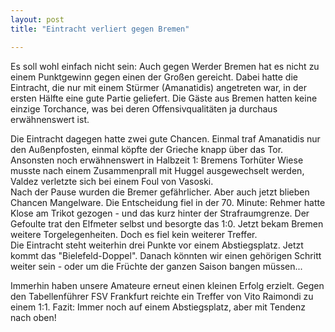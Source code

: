 ```yaml
---
layout: post
title: "Eintracht verliert gegen Bremen"

---
```


Es soll wohl einfach nicht sein: Auch gegen Werder Bremen hat es nicht zu einem Punktgewinn gegen einen der Großen gereicht. Dabei hatte die Eintracht, die nur mit einem Stürmer (Amanatidis) angetreten war, in der ersten Hälfte eine gute Partie geliefert. Die Gäste aus Bremen hatten keine einzige Torchance, was bei deren Offensivqualitäten ja durchaus erwähnenswert ist.

Die Eintracht dagegen hatte zwei gute Chancen. Einmal traf Amanatidis nur den Außenpfosten, einmal köpfte der Grieche knapp über das Tor. Ansonsten noch erwähnenswert in Halbzeit 1: Bremens Torhüter Wiese musste nach einem Zusammenprall mit Huggel ausgewechselt werden, Valdez verletzte sich bei einem Foul von Vasoski.  
Nach der Pause wurden die Bremer gefährlicher. Aber auch jetzt blieben Chancen Mangelware. Die Entscheidung fiel in der 70. Minute: Rehmer hatte Klose am Trikot gezogen - und das kurz hinter der Strafraumgrenze. Der Gefoulte trat den Elfmeter selbst und besorgte das 1:0. Jetzt bekam Bremen weitere Torgelegenheiten. Doch es fiel kein weiterer Treffer.  
Die Eintracht steht weiterhin drei Punkte vor einem Abstiegsplatz. Jetzt kommt das "Bielefeld-Doppel". Danach könnten wir einen gehörigen Schritt weiter sein - oder um die Früchte der ganzen Saison bangen müssen...

Immerhin haben unsere Amateure erneut einen kleinen Erfolg erzielt. Gegen den Tabellenführer FSV Frankfurt reichte ein Treffer von Vito Raimondi zu einem 1:1. Fazit: Immer noch auf einem Abstiegsplatz, aber mit Tendenz nach oben!
